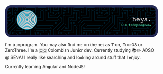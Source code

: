 ![Header](./test.png)

I'm tronprogram. You may also find me on the net as Tron, Tron03 or ZeroThree. I'm a 🇨🇴 Colombian Junior dev. Currently studying 📚✏️ ADSO @ SENA!
I really like searching and looking around stuff that I enjoy.

Currently learning Angular and NodeJS!
